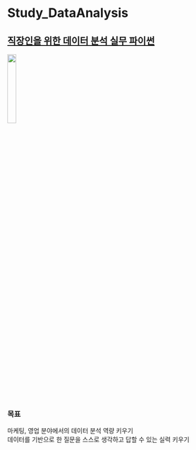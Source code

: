 # Study_DataAnalysis

## [직장인을 위한 데이터 분석 실무 파이썬](직장인을%20위한%20데이터%20분석%20실무%20파이썬/README.md)

<a href="https://wikibook.co.kr/pwdrev/">
    <img src="https://contents.kyobobook.co.kr/sih/fit-in/458x0/pdt/9791158392284.jpg" width=20%>
</a>

### 목표
마케팅, 영업 분야에서의 데이터 분석 역량 키우기  
데이터를 기반으로 한 질문을 스스로 생각하고 답할 수 있는 실력 키우기  

